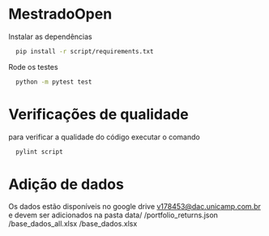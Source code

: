 # MestradoOpen

Instalar as dependências

```bash
  pip install -r script/requirements.txt
```

Rode os testes

```bash
  python -m pytest test
```

# Verificações de qualidade

para verificar a qualidade do código executar o comando
```bash
  pylint script
```

# Adição de dados
Os dados estão disponíveis no google drive v178453@dac.unicamp.com.br e devem ser adicionados na pasta 
data/
  /portfolio_returns.json
  /base_dados_all.xlsx
  /base_dados.xlsx